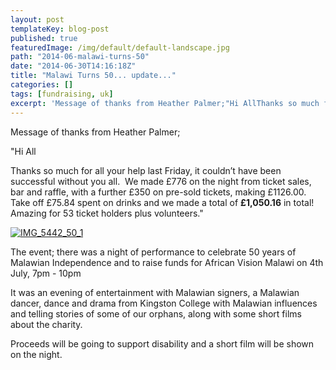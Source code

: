 ```yaml
---
layout: post
templateKey: blog-post
published: true
featuredImage: /img/default/default-landscape.jpg
path: "2014-06-malawi-turns-50"
date: "2014-06-30T14:16:18Z"
title: "Malawi Turns 50... update..."
categories: []
tags: [fundraising, uk]
excerpt: 'Message of thanks from Heather Palmer;"Hi AllThanks so much for all your help last Friday, it coul...'
---
```


Message of thanks from Heather Palmer;

"Hi All

Thanks so much for all your help last Friday, it couldn’t have been successful without you all.  We made £776 on the night from ticket sales, bar and raffle, with a further £350 on pre-sold tickets, making £1126.00.  Take off £75.84 spent on drinks and we made a total of **£1,050.16** in total!  Amazing for 53 ticket holders plus volunteers."

[![IMG_5442_50_1](https://f000.backblazeb2.com/file/avm-wp-uploads/2014/06/IMG_5442_50_1-300x225.jpg)](https://f000.backblazeb2.com/file/avm-wp-uploads/2014/06/IMG_5442_50_1.jpg)

The event; there was a night of performance to celebrate 50 years of Malawian Independence and to raise funds for African Vision Malawi on 4th July, 7pm - 10pm

It was an evening of entertainment with Malawian signers, a Malawian dancer, dance and drama from Kingston College with Malawian influences and telling stories of some of our orphans, along with some short films about the charity.

Proceeds will be going to support disability and a short film will be shown on the night.
